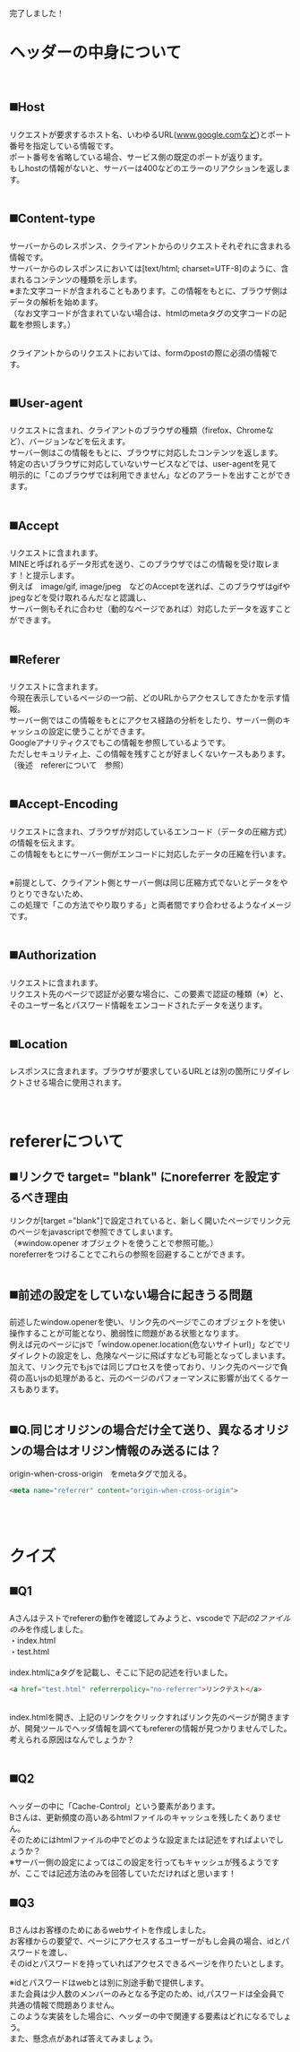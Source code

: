 完了しました！
# ヘッダーの中身について
<br>

## ◼️Host
リクエストが要求するホスト名、いわゆるURL(www.google.comなど)とポート番号を指定している情報です。<br>
ポート番号を省略している場合、サービス側の既定のポートが返ります。<br>
もしhostの情報がないと、サーバーは400などのエラーのリアクションを返します。<br><br>

## ◼️Content-type
サーバーからのレスポンス、クライアントからのリクエストそれぞれに含まれる情報です。<br>
サーバーからのレスポンスにおいては[text/html; charset=UTF-8]のように、含まれるコンテンツの種類を示します。<br>
※また文字コードが含まれることもあります。この情報をもとに、ブラウザ側はデータの解析を始めます。<br>
（なお文字コードが含まれていない場合は、htmlのmetaタグの文字コードの記載を参照します。）<br><br>

クライアントからのリクエストにおいては、formのpostの際に必須の情報です。<br><br>

## ◼️User-agent
リクエストに含まれ、クライアントのブラウザの種類（firefox、Chromeなど）、バージョンなどを伝えます。<br>
サーバー側はこの情報をもとに、ブラウザに対応したコンテンツを返します。<br>
特定の古いブラウザに対応していないサービスなどでは、user-agentを見て<br>
明示的に「このブラウザでは利用できません」などのアラートを出すことができます。<br><br>

## ◼️Accept
リクエストに含まれます。<br>
MINEと呼ばれるデータ形式を送り、このブラウザではこの情報を受け取レます！と提示します。<br>
例えば　image/gif, image/jpeg　などのAcceptを送れば、このブラウザはgifやjpegなどを受け取れるんだなと認識し、<br>
サーバー側もそれに合わせ（動的なページであれば）対応したデータを返すことができます。<br><br>

## ◼️Referer
リクエストに含まれます。<br>
今現在表示しているページの一つ前、どのURLからアクセスしてきたかを示す情報。<br>
サーバー側ではこの情報をもとにアクセス経路の分析をしたり、サーバー側のキャッシュの設定に使うことができます。<br>
Googleアナリティクスでもこの情報を参照しているようです。<br>
ただしセキュリティ上、この情報を残すことが好ましくないケースもあります。（後述　refererについて　参照）<br><br>

## ◼️Accept-Encoding
リクエストに含まれ、ブラウザが対応しているエンコード（データの圧縮方式）の情報を伝えます。<br>
この情報をもとにサーバー側がエンコードに対応したデータの圧縮を行います。<br><br>

※前提として、クライアント側とサーバー側は同じ圧縮方式でないとデータをやりとりできないため、<br>
この処理で「この方法でやり取りする」と両者間ですり合わせるようなイメージです。<br><br>

## ◼️Authorization
リクエストに含まれます。<br>
リクエスト先のページで認証が必要な場合に、この要素で認証の種類（※）と、<br>
そのユーザー名とパスワード情報をエンコードされたデータを送ります。<br><br>

## ◼️Location
レスポンスに含まれます。ブラウザが要求しているURLとは別の箇所にリダイレクトさせる場合に使用されます。<br>
<br><br>

# refererについて
## ◼️リンクで target= "blank" にnoreferrer を設定するべき理由
リンクが[target ="blank"]で設定されていると、新しく開いたページでリンク元のページをjavascriptで参照できてしまいます。<br>
（※window.opener オブジェクトを使うことで参照可能。）<br>
noreferrerをつけることでこれらの参照を回避することができます。<br><br>

## ◼️前述の設定をしていない場合に起きうる問題
前述したwindow.openerを使い、リンク先のページでこのオブジェクトを使い操作することが可能となり、脆弱性に問題がある状態となります。<br>
例えば元のページにjsで「window.opener.location(危ないサイトurl)」などでリダイレクトの設定をし、危険なページに飛ばすなども可能となってしまいます。<br>
加えて、リンク元でもjsでは同じプロセスを使っており、リンク先のページで負荷の高いjsの処理があると、元のページのパフォーマンスに影響が出てくるケースもあります。<br><br>

## ◼️Q.同じオリジンの場合だけ全て送り、異なるオリジンの場合はオリジン情報のみ送るには？
origin-when-cross-origin　をmetaタグで加える。<br>
```html
<meta name="referrer" content="origin-when-cross-origin">
```
<br><br>

# クイズ

## ◼️Q1
Aさんはテストでrefererの動作を確認してみようと、vscodeで*下記の2ファイルのみ*を作成しました。<br>
・index.html<br>
・test.html<br>
<br>
index.htmlにaタグを記載し、そこに下記の記述を行いました。<br>
```html
<a href="test.html" referrerpolicy="no-referrer">リンクテスト</a>
```
<br>
index.htmlを開き、上記のリンクをクリックすればリンク先のページが開きますが、開発ツールでヘッダ情報を調べてもrefererの情報が見つかりませんでした。<br>
考えられる原因はなんでしょうか？<br><br>

## ◼️Q2
ヘッダーの中に「Cache-Control」という要素があります。<br>
Bさんは、更新頻度の高いあるhtmlファイルのキャッシュを残したくありません。<br>
そのためにはhtmlファイルの中でどのような設定または記述をすればよいでしょうか？<br>
※サーバー側の設定によってはこの設定を行ってもキャッシュが残るようですが、ここでは記述方法のみを回答していただければと思います！<br>

## ◼️Q3
Bさんはお客様のためにあるwebサイトを作成しました。<br>
お客様からの要望で、ページにアクセスするユーザーがもし会員の場合、idとパスワードを渡し、<br>
そのidとパスワードを持っていればアクセスできるページを作りたいとします。<br>

※idとパスワードはwebとは別に別途手動で提供します。<br>
また会員は少人数のメンバーのみとなる予定のため、id,パスワードは全会員で共通の情報で問題ありません。<br>
このような実装をした場合に、ヘッダーの中で関連する要素はどれになるでしょう。<br>
また、懸念点があれば答えてみましょう。<br>

